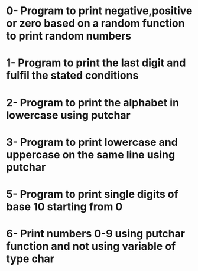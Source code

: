 # 0- Program to print negative,positive or zero based on a random function to print random numbers
# 1- Program to print the last digit and fulfil the stated conditions
# 2- Program to print the alphabet in lowercase using putchar
# 3- Program to print lowercase and uppercase on the same line using putchar
# 5- Program to print single digits of base 10 starting from 0
# 6- Print numbers 0-9 using putchar function and not using variable of type char
